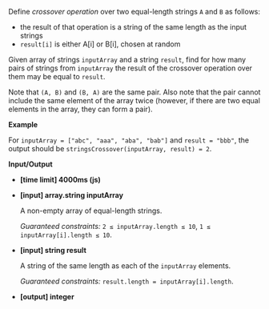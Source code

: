 ﻿Define _crossover operation_ over two equal-length strings `A` and `B` as follows:

*   the result of that operation is a string of the same length as the input strings
*   `result[i]` is either A[i] or B[i], chosen at random

Given array of strings `inputArray` and a string `result`, find for how many pairs of strings from `inputArray` the result of the crossover operation over them may be equal to `result`.

Note that `(A, B)` and `(B, A)` are the same pair. Also note that the pair cannot include the same element of the array twice (however, if there are two equal elements in the array, they can form a pair).

**Example**

For `inputArray = ["abc", "aaa", "aba", "bab"]` and `result = "bbb"`, the output should be
`stringsCrossover(inputArray, result) = 2`.

**Input/Output**

*   **[time limit] 4000ms (js)**

*   **[input] array.string inputArray**

    A non-empty array of equal-length strings.

    _Guaranteed constraints:_
    `2 ≤ inputArray.length ≤ 10`,
    `1 ≤ inputArray[i].length ≤ 10`.

*   **[input] string result**

    A string of the same length as each of the `inputArray` elements.

    _Guaranteed constraints:_
    `result.length = inputArray[i].length`.

*   **[output] integer**